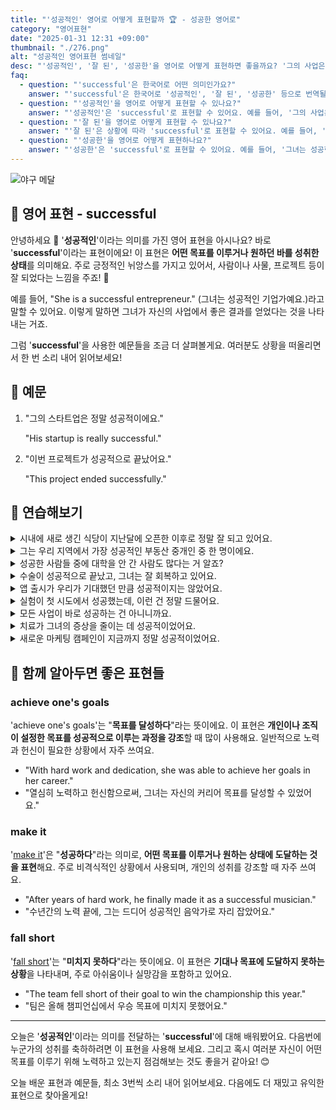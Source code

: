 ```yaml
---
title: "'성공적인' 영어로 어떻게 표현할까 🏆 - 성공한 영어로"
category: "영어표현"
date: "2025-01-31 12:31 +09:00"
thumbnail: "./276.png"
alt: "성공적인 영어표현 썸네일"
desc: "'성공적인', '잘 된', '성공한'을 영어로 어떻게 표현하면 좋을까요? '그의 사업은 매우 성공적이야.', '이번 프로젝트가 잘 됐어.', '그녀는 성공한 작가야.' 등을 영어로 표현하는 법을 배워봅시다. 다양한 예문을 통해서 연습하고 본인의 표현으로 만들어 보세요."
faq:
  - question: "'successful'은 한국어로 어떤 의미인가요?"
    answer: "'successful'은 한국어로 '성공적인', '잘 된', '성공한' 등으로 번역될 수 있습니다. 어떤 일이 잘 이루어졌거나 원하는 결과를 얻었을 때 사용해요."
  - question: "'성공적인'을 영어로 어떻게 표현할 수 있나요?"
    answer: "'성공적인'은 'successful'로 표현할 수 있어요. 예를 들어, '그의 사업은 매우 성공적이야'는 'His business is very successful'로 말할 수 있어요."
  - question: "'잘 된'을 영어로 어떻게 표현할 수 있나요?"
    answer: "'잘 된'은 상황에 따라 'successful'로 표현할 수 있어요. 예를 들어, '이번 프로젝트가 잘 됐어'는 'This project was successful'로 말할 수 있어요."
  - question: "'성공한'을 영어로 어떻게 표현하나요?"
    answer: "'성공한'은 'successful'로 표현할 수 있어요. 예를 들어, '그녀는 성공한 작가야'는 'She is a successful author'로 표현할 수 있어요."
---
```


![야구 메달](./276-1.jpg)

## 🌟 영어 표현 - successful

안녕하세요 👋 '**성공적인**'이라는 의미를 가진 영어 표현을 아시나요? 바로 '**successful**'이라는 표현이에요! 이 표현은 **어떤 목표를 이루거나 원하던 바를 성취한 상태**를 의미해요. 주로 긍정적인 뉘앙스를 가지고 있어서, 사람이나 사물, 프로젝트 등이 잘 되었다는 느낌을 주죠! 🌟

예를 들어, "She is a successful entrepreneur." (그녀는 성공적인 기업가예요.)라고 말할 수 있어요. 이렇게 말하면 그녀가 자신의 사업에서 좋은 결과를 얻었다는 것을 나타내는 거죠.

<script async src="https://pagead2.googlesyndication.com/pagead/js/adsbygoogle.js?client=ca-pub-1465612013356152"
     crossorigin="anonymous"></script>
<!-- engple-horizontal-ad -->

<ins class="adsbygoogle"
     style="display:block"
     data-ad-client="ca-pub-1465612013356152"
     data-ad-slot="2106896038"
     data-ad-format="auto"
     data-full-width-responsive="true"></ins>

<script>
     (adsbygoogle = window.adsbygoogle || []).push({});
</script>

그럼 '**successful**'을 사용한 예문들을 조금 더 살펴볼게요. 여러분도 상황을 떠올리면서 한 번 소리 내어 읽어보세요!

## 📖 예문

1. "그의 스타트업은 정말 성공적이에요."

   "His startup is really successful."

2. "이번 프로젝트가 성공적으로 끝났어요."

   "This project ended successfully."

## 💬 연습해보기

<details>
<summary>시내에 새로 생긴 식당이 지난달에 오픈한 이후로 정말 잘 되고 있어요.</summary>
<span>The new restaurant downtown has been really successful since it opened last month.</span>
</details>

<details>
<summary>그는 우리 지역에서 가장 성공적인 부동산 중개인 중 한 명이에요.</summary>
<span>He's one of the most successful real estate agents in our area.</span>
</details>

<details>
<summary>성공한 사람들 중에 대학을 안 간 사람도 많다는 거 알죠?</summary>
<span>Not every successful person went to college, you know.</span>
</details>

<details>
<summary>수술이 성공적으로 끝났고, 그녀는 잘 회복하고 있어요.</summary>
<span>The surgery was successful, and she's recovering well.</span>
</details>

<details>
<summary>앱 출시가 우리가 기대했던 만큼 성공적이지는 않았어요.</summary>
<span>The app launch wasn't as successful as we'd <a href="/blog/성공하면-좋겠어-영어표현/">hoped</a>.</span>
</details>

<details>
<summary>실험이 첫 시도에서 성공했는데, 이런 건 정말 드물어요.</summary>
<span>The experiment was successful <a href="/blog/in-english/086.on-the-first-try/">on the first try</a>, which never happens.</span>
</details>

<details>
<summary>모든 사업이 바로 성공하는 건 아니니까요.</summary>
<span>Not every business venture is going to be successful right away.</span>
</details>

<details>
<summary>치료가 그녀의 증상을 줄이는 데 성공적이었어요.</summary>
<span>The treatment was successful in reducing her symptoms.</span>
</details>

<details>
<summary>새로운 마케팅 캠페인이 지금까지 정말 성공적이었어요.</summary>
<span>The new marketing campaign has been incredibly successful <a href="/blog/in-english/283.so-far/">so far</a>.</span>
</details>

## 🤝 함께 알아두면 좋은 표현들

### achieve one's goals

'achieve one's goals'는 "**목표를 달성하다**"라는 뜻이에요. 이 표현은 **개인이나 조직이 설정한 목표를 성공적으로 이루는 과정을 강조**할 때 많이 사용해요. 일반적으로 노력과 헌신이 필요한 상황에서 자주 쓰여요.

- "With hard work and dedication, she was able to achieve her goals in her career."
- "열심히 노력하고 헌신함으로써, 그녀는 자신의 커리어 목표를 달성할 수 있었어요."

### make it

'[make it](/blog/in-english/244.make-it/)'은 "**성공하다**"라는 의미로, **어떤 목표를 이루거나 원하는 상태에 도달하는 것을 표현**해요. 주로 비격식적인 상황에서 사용되며, 개인의 성취를 강조할 때 자주 쓰여요.

- "After years of hard work, he finally made it as a successful musician."
- "수년간의 노력 끝에, 그는 드디어 성공적인 음악가로 자리 잡았어요."

### fall short

'[fall short](/blog/in-english/284.fall-short/)'는 "**미치지 못하다**"라는 뜻이에요. 이 표현은 **기대나 목표에 도달하지 못하는 상황**을 나타내며, 주로 아쉬움이나 실망감을 포함하고 있어요.

- "The team fell short of their goal to win the championship this year."
- "팀은 올해 챔피언십에서 우승 목표에 미치지 못했어요."

---

오늘은 '**성공적인**'이라는 의미를 전달하는 '**successful**'에 대해 배워봤어요. 다음번에 누군가의 성취를 축하하려면 이 표현을 사용해 보세요. 그리고 혹시 여러분 자신이 어떤 목표를 이루기 위해 노력하고 있는지 점검해보는 것도 좋을거 같아요! 😊

오늘 배운 표현과 예문들, 최소 3번씩 소리 내어 읽어보세요. 다음에도 더 재밌고 유익한 표현으로 찾아올게요!
